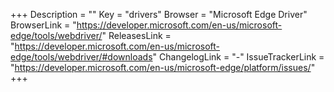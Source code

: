 +++
Description = ""
Key = "drivers"
Browser = "Microsoft Edge Driver"
BrowserLink = "https://developer.microsoft.com/en-us/microsoft-edge/tools/webdriver/"
ReleasesLink = "https://developer.microsoft.com/en-us/microsoft-edge/tools/webdriver/#downloads"
ChangelogLink = "-"
IssueTrackerLink = "https://developer.microsoft.com/en-us/microsoft-edge/platform/issues/"
+++
